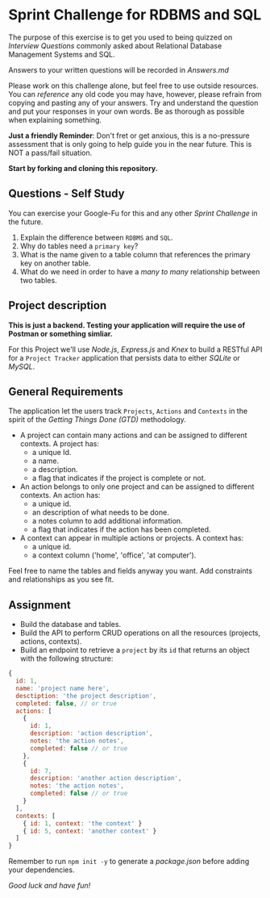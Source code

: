 # Sprint Challenge for RDBMS and SQL

The purpose of this exercise is to get you used to being quizzed on _Interview
Questions_ commonly asked about Relational Database Management Systems and SQL.

Answers to your written questions will be recorded in _Answers.md_

Please work on this challenge alone, but feel free to use outside resources. You can _reference_ any old code you may have, however, please refrain from copying and pasting any of your answers. Try and understand the question and put your responses in your own words. Be as thorough as possible when explaining something. 

**Just a friendly Reminder**: Don't fret or get anxious, this is a no-pressure assessment that is only going to help guide you in the near future. This is NOT a pass/fail situation.

**Start by forking and cloning this repository.**

## Questions - Self Study 
You can exercise your Google-Fu for this and any other _Sprint Challenge_ in the future.

1. Explain the difference between `RDBMS` and `SQL`.
1. Why do tables need a `primary key`?
1. What is the name given to a table column that references the primary key
   on another table.
1. What do we need in order to have a _many to many_ relationship between two
   tables.

## Project description

**This is just a backend. Testing your application will require the use
of Postman or something simliar.**

For this Project we'll use _Node.js_, _Express.js_ and _Knex_ to build a RESTful
API for a `Project Tracker` application that persists data to either _SQLite_ or
_MySQL_.

## General Requirements

The application let the users track `Projects`, `Actions` and `Contexts` in the
spirit of the _Getting Things Done (GTD)_ methodology.

* A project can contain many actions and can be assigned to different contexts.
  A project has:
  * a unique Id.
  * a name.
  * a description.
  * a flag that indicates if the project is complete or not.
* An action belongs to only one project and can be assigned to different contexts. An action has:
  * a unique id.
  * an description of what needs to be done.
  * a notes column to add additional information.
  * a flag that indicates if the action has been completed.
* A context can appear in multiple actions or projects. A context has:
  * a unique id.
  * a context column ('home', 'office', 'at computer').

Feel free to name the tables and fields anyway you want. Add constraints and
relationships as you see fit.

## Assignment

* Build the database and tables.
* Build the API to perform CRUD operations on all the resources (projects,
  actions, contexts).
* Build an endpoint to retrieve a `project` by its `id` that returns an object
  with the following structure:

```js
{
  id: 1,
  name: 'project name here',
  desctiption: 'the project description',
  completed: false, // or true
  actions: [
    {
      id: 1,
      description: 'action description',
      notes: 'the action notes',
      completed: false // or true
    },
    {
      id: 7,
      description: 'another action description',
      notes: 'the action notes',
      completed: false // or true
    }
  ],
  contexts: [
    { id: 1, context: 'the context' }
    { id: 5, context: 'another context' }
  ]
}
```

Remember to run `npm init -y` to generate a _package.json_ before adding your dependencies.

_Good luck and have fun!_
